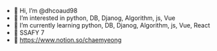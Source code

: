 - 👋 Hi, I’m @dhcoaud98
- 👀 I’m interested in python, DB, Djanog, Algorithm, js, Vue
- 🌱 I’m currently learning python, DB, Djanog, Algorithm, js, Vue, React
- 💙 SSAFY 7
- 📜 https://www.notion.so/chaemyeong


<!---
dhcoaud98/dhcoaud98 is a ✨ special ✨ repository because its `README.md` (this file) appears on your GitHub profile.
You can click the Preview link to take a look at your changes.
--->
